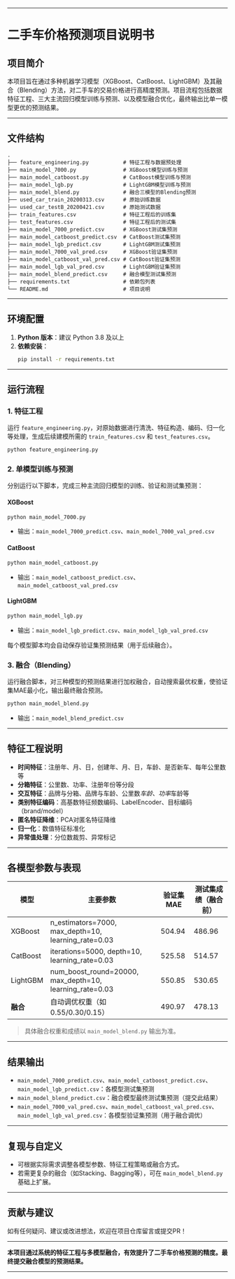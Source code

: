 

---

# 二手车价格预测项目说明书

## 项目简介

本项目旨在通过多种机器学习模型（XGBoost、CatBoost、LightGBM）及其融合（Blending）方法，对二手车的交易价格进行高精度预测。项目流程包括数据特征工程、三大主流回归模型训练与预测、以及模型融合优化，最终输出比单一模型更优的预测结果。

---

## 文件结构

```
.
├── feature_engineering.py           # 特征工程与数据预处理
├── main_model_7000.py               # XGBoost模型训练与预测
├── main_model_catboost.py           # CatBoost模型训练与预测
├── main_model_lgb.py                # LightGBM模型训练与预测
├── main_model_blend.py              # 融合三模型的Blending预测
├── used_car_train_20200313.csv      # 原始训练数据
├── used_car_testB_20200421.csv      # 原始测试数据
├── train_features.csv               # 特征工程后的训练集
├── test_features.csv                # 特征工程后的测试集
├── main_model_7000_predict.csv      # XGBoost测试集预测
├── main_model_catboost_predict.csv  # CatBoost测试集预测
├── main_model_lgb_predict.csv       # LightGBM测试集预测
├── main_model_7000_val_pred.csv     # XGBoost验证集预测
├── main_model_catboost_val_pred.csv # CatBoost验证集预测
├── main_model_lgb_val_pred.csv      # LightGBM验证集预测
├── main_model_blend_predict.csv     # 融合模型测试集预测
├── requirements.txt                 # 依赖包列表
└── README.md                        # 项目说明
```

---

## 环境配置

1. **Python 版本**：建议 Python 3.8 及以上
2. **依赖安装**：
    ```bash
    pip install -r requirements.txt
    ```

---

## 运行流程

### 1. 特征工程

运行 `feature_engineering.py`，对原始数据进行清洗、特征构造、编码、归一化等处理，生成后续建模所需的 `train_features.csv` 和 `test_features.csv`。

```bash
python feature_engineering.py
```

### 2. 单模型训练与预测

分别运行以下脚本，完成三种主流回归模型的训练、验证和测试集预测：

#### XGBoost
```bash
python main_model_7000.py
```
- 输出：`main_model_7000_predict.csv`、`main_model_7000_val_pred.csv`

#### CatBoost
```bash
python main_model_catboost.py
```
- 输出：`main_model_catboost_predict.csv`、`main_model_catboost_val_pred.csv`

#### LightGBM
```bash
python main_model_lgb.py
```
- 输出：`main_model_lgb_predict.csv`、`main_model_lgb_val_pred.csv`

每个模型脚本均会自动保存验证集预测结果（用于后续融合）。

### 3. 融合（Blending）

运行融合脚本，对三种模型的预测结果进行加权融合，自动搜索最优权重，使验证集MAE最小化，输出最终融合预测。

```bash
python main_model_blend.py
```
- 输出：`main_model_blend_predict.csv`

---

## 特征工程说明

- **时间特征**：注册年、月、日，创建年、月、日，车龄、是否新车、每年公里数等
- **分箱特征**：公里数、功率、注册年份等分段
- **交互特征**：品牌与分箱、品牌与车龄、公里数*车龄、功率*车龄等
- **类别特征编码**：高基数特征频数编码、LabelEncoder、目标编码（brand/model）
- **匿名特征降维**：PCA对匿名特征降维
- **归一化**：数值特征标准化
- **异常值处理**：分位数裁剪、异常标记

---

## 各模型参数与表现

| 模型      | 主要参数                      | 验证集MAE | 测试集成绩（融合前） |
|-----------|------------------------------|-----------|---------------------|
| XGBoost   | n_estimators=7000, max_depth=10, learning_rate=0.03 | 504.94    | 486.96              |
| CatBoost  | iterations=5000, depth=10, learning_rate=0.03       | 525.58    | 514.57              |
| LightGBM  | num_boost_round=20000, max_depth=10, learning_rate=0.03 | 550.85    | 530.65              |
| **融合**  | 自动调优权重（如0.55/0.30/0.15）                    | 490.97    | 478.13              |

> 具体融合权重和成绩以 `main_model_blend.py` 输出为准。

---

## 结果输出

- `main_model_7000_predict.csv`、`main_model_catboost_predict.csv`、`main_model_lgb_predict.csv`：各模型测试集预测
- `main_model_blend_predict.csv`：融合模型最终测试集预测（提交此结果）
- `main_model_7000_val_pred.csv`、`main_model_catboost_val_pred.csv`、`main_model_lgb_val_pred.csv`：各模型验证集预测（用于融合调优）

---

## 复现与自定义

- 可根据实际需求调整各模型参数、特征工程策略或融合方式。
- 若需更复杂的融合（如Stacking、Bagging等），可在 `main_model_blend.py` 基础上扩展。

---

## 贡献与建议

如有任何疑问、建议或改进想法，欢迎在项目仓库留言或提交PR！

---

**本项目通过系统的特征工程与多模型融合，有效提升了二手车价格预测的精度。最终提交融合模型的预测结果。**

---

